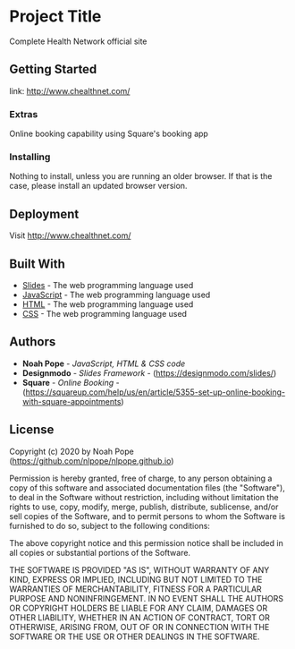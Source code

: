 # Project Title

Complete Health Network official site

## Getting Started

link: http://www.chealthnet.com/

### Extras

Online booking capability using Square's booking app

### Installing

Nothing to install, unless you are running an older browser. If that is the case, please install an updated browser version.

## Deployment

Visit http://www.chealthnet.com/

## Built With

- [Slides](http://www.chealthnet.com/) - The web programming language used
- [JavaScript](https://developer.mozilla.org/en-US/docs/Web/JavaScript) - The web programming language used
- [HTML](https://developer.mozilla.org/en-US/docs/Web/HTML) - The web programming language used
- [CSS](https://developer.mozilla.org/en-US/docs/Web/CSS) - The web programming language used

## Authors

- **Noah Pope** - _JavaScript, HTML & CSS code_
- **Designmodo** - _Slides Framework_ - (https://designmodo.com/slides/)
- **Square** - _Online Booking_ - (https://squareup.com/help/us/en/article/5355-set-up-online-booking-with-square-appointments)

## License

Copyright (c) 2020 by Noah Pope (https://github.com/nlpope/nlpope.github.io)

Permission is hereby granted, free of charge, to any person obtaining a copy of this software and associated documentation files (the "Software"), to deal in the Software without restriction, including without limitation the rights to use, copy, modify, merge, publish, distribute, sublicense, and/or sell copies of the Software, and to permit persons to whom the Software is furnished to do so, subject to the following conditions:

The above copyright notice and this permission notice shall be included in all copies or substantial portions of the Software.

THE SOFTWARE IS PROVIDED "AS IS", WITHOUT WARRANTY OF ANY KIND, EXPRESS OR IMPLIED, INCLUDING BUT NOT LIMITED TO THE WARRANTIES OF MERCHANTABILITY, FITNESS FOR A PARTICULAR PURPOSE AND NONINFRINGEMENT. IN NO EVENT SHALL THE AUTHORS OR COPYRIGHT HOLDERS BE LIABLE FOR ANY CLAIM, DAMAGES OR OTHER LIABILITY, WHETHER IN AN ACTION OF CONTRACT, TORT OR OTHERWISE, ARISING FROM, OUT OF OR IN CONNECTION WITH THE SOFTWARE OR THE USE OR OTHER DEALINGS IN THE SOFTWARE.
